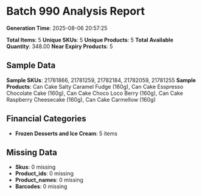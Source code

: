 # Batch 990 Analysis Report

**Generation Time**: 2025-08-06 20:57:25

**Total Items**: 5
**Unique SKUs**: 5
**Unique Products**: 5
**Total Available Quantity**: 348.00
**Near Expiry Products**: 5

## Sample Data
**Sample SKUs**: 21781866, 21781259, 21782184, 21782059, 21781255
**Sample Products**: Can Cake Salty Caramel Fudge (160g), Can Cake Esspresso Chocolate Cake (160g), Can Cake Choco Loco Berry (160g), Can Cake Raspberry Cheesecake (160g), Can Cake Carmellow (160g)

## Financial Categories
- **Frozen Desserts and Ice Cream**: 5 items

## Missing Data
- **Skus**: 0 missing
- **Product_ids**: 0 missing
- **Product_names**: 0 missing
- **Barcodes**: 0 missing
